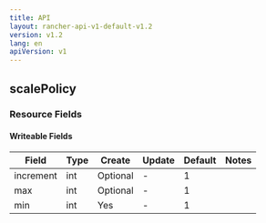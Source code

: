 ```yaml
---
title: API
layout: rancher-api-v1-default-v1.2
version: v1.2
lang: en
apiVersion: v1
---
```


## scalePolicy



### Resource Fields

#### Writeable Fields

Field | Type | Create | Update | Default | Notes
---|---|---|---|---|---
increment | int | Optional | - | 1 | 
max | int | Optional | - | 1 | 
min | int | Yes | - | 1 | 



<br>
